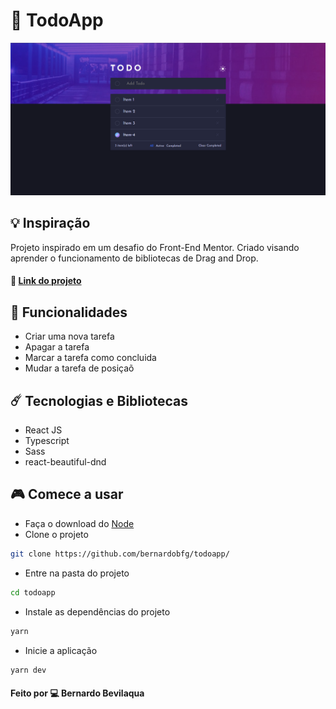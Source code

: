 # 📜 TodoApp
![todoApp](https://github.com/bernardobfg/portifolio/blob/master/src/assets/todo.PNG)

## 💡 Inspiração
 Projeto inspirado em um desafio do Front-End Mentor. Criado visando aprender o funcionamento de bibliotecas de Drag and Drop. 
####	:link: [Link do projeto](https://bernardobfg-todoapp.vercel.app/)

## 🎯 Funcionalidades
* Criar uma nova tarefa
* Apagar a tarefa
* Marcar a tarefa como concluida
* Mudar a tarefa de posiçaõ

## ☄️ Tecnologias e Bibliotecas
* React JS
* Typescript
* Sass
* react-beautiful-dnd

## 🎮 Comece a usar
* Faça o download do [Node](https://nodejs.org/en/)
* Clone o projeto
```bash
git clone https://github.com/bernardobfg/todoapp/
```
* Entre na pasta do projeto
```bash
cd todoapp
```
* Instale as dependências do projeto
```bash
yarn
```
* Inicie a aplicação
``` bash
yarn dev
```



#### Feito por :computer: Bernardo Bevilaqua
